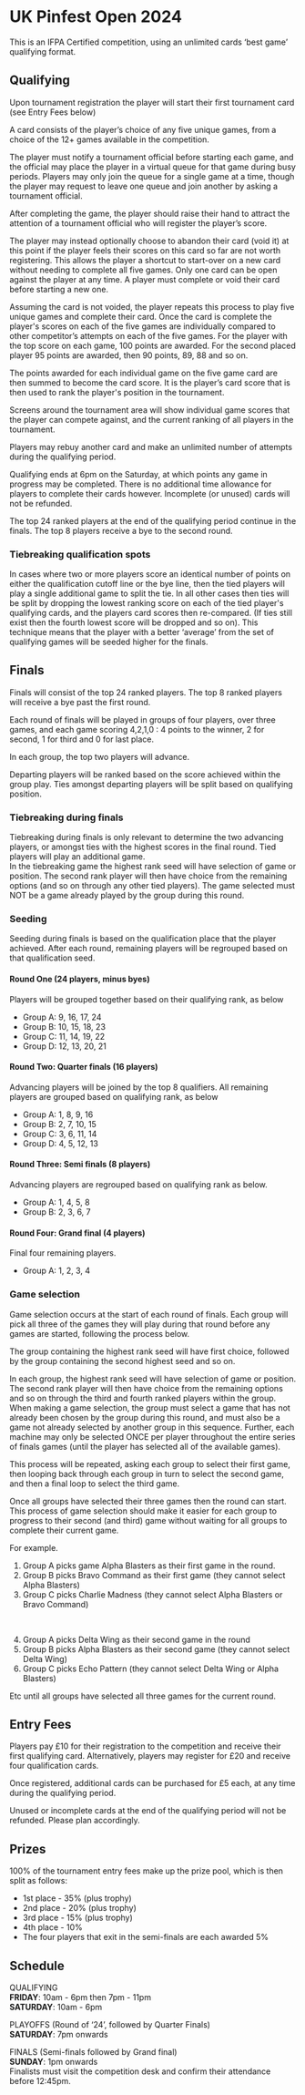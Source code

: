 # UK Pinfest Open 2024

This is an IFPA Certified competition, using an unlimited cards ‘best game’ qualifying format. 


## Qualifying

Upon tournament registration the player will start their first tournament card (see Entry Fees below)

A card consists of the player’s choice of any five unique games, from a choice of the 12+ games available in the competition. 

The player must notify a tournament official before starting each game, and the official may place the player in a virtual queue for that game during busy periods. Players may only join the queue for a single game at a time, though the player may request to leave one queue and join another by asking a tournament official.

After completing the game, the player should raise their hand to attract the attention of a tournament official who will register the player’s score. 

The player may instead optionally choose to abandon their card (void it) at this point if the player feels their scores on this card so far are not worth registering. This allows the player a shortcut to start-over on a new card without needing to complete all five games. Only one card can be open against the player at any time. A player must complete or void their card before starting a new one.

Assuming the card is not voided, the player repeats this process to play five unique games and complete their card. Once the card is complete the player's scores on each of the five games are individually compared to other competitor’s attempts on each of the five games. For the player with the top score on each game, 100 points are awarded. For the second placed player 95 points are awarded, then 90 points, 89, 88 and so on.

The points awarded for each individual game on the five game card are then summed to become the card score. It is the player’s card score that is then used to rank the player's position in the tournament.

Screens around the tournament area will show individual game scores that the player can compete against, and the current ranking of all players in the tournament.

Players may rebuy another card and make an unlimited number of attempts during the qualifying period.

Qualifying ends at 6pm on the Saturday, at which points any game in progress may be completed. There is no additional time allowance for players to complete their cards however. Incomplete (or unused) cards will not be refunded.

The top 24 ranked players at the end of the qualifying period continue in the finals. The top 8 players receive a bye to the second round.

### Tiebreaking qualification spots

In cases where two or more players score an identical number of points on either the qualification cutoff line or the bye line, then the tied players will play a single additional game to split the tie. In all other cases then ties will be split by dropping the lowest ranking score on each of the tied player's qualifying cards, and the players card scores then re-compared. (If ties still exist then the fourth lowest score will be dropped and so on). This technique means that the player with a better ‘average’ from the set of qualifying games will be seeded higher for the finals.


## Finals

Finals will consist of the top 24 ranked players. The top 8 ranked players will receive a bye past the first round.

Each round of finals will be played in groups of four players, over three games, and each game scoring 4,2,1,0 : 4 points to the winner, 2 for second, 1 for third and 0 for last place.

In each group, the top two players will advance.

Departing players will be ranked based on the score achieved within the group play. Ties amongst departing players will be split based on qualifying position.

### Tiebreaking during finals

Tiebreaking during finals is only relevant to determine the two advancing players, or amongst ties with the highest scores in the final round.  Tied players will play an additional game.  
In the tiebreaking game the highest rank seed will have selection of game or position. The second rank player will then have choice from the remaining options (and so on through any other tied players). The game selected must NOT be a game already played by the group during this round.

### Seeding 

Seeding during finals is based on the qualification place that the player achieved.  After each round, remaining players will be regrouped based on that qualification seed.

#### Round One (24 players, minus byes)

Players will be grouped together based on their qualifying rank, as below

- Group A: 9, 16, 17, 24
- Group B: 10, 15, 18, 23
- Group C: 11, 14, 19, 22
- Group D: 12, 13, 20, 21

#### Round Two: Quarter finals (16 players)

Advancing players will be joined by the top 8 qualifiers. All remaining players are grouped based on qualifying rank, as below

- Group A: 1, 8, 9, 16
- Group B: 2, 7, 10, 15
- Group C: 3, 6, 11, 14
- Group D: 4, 5, 12, 13

#### Round Three: Semi finals (8 players)

Advancing players are regrouped based on qualifying rank as below.

- Group A: 1, 4, 5, 8
- Group B: 2, 3, 6, 7

#### Round Four: Grand final (4 players)

Final four remaining players.

- Group A: 1, 2, 3, 4


### Game selection

Game selection occurs at the start of each round of finals. Each group will pick all three of the games they will play during that round before any games are started, following the process below.

The group containing the highest rank seed will have first choice, followed by the group containing the second highest seed and so on.

In each group, the highest rank seed will have selection of game or position. The second rank player will then have choice from the remaining options and so on through the third and fourth ranked players within the group.  When making a game selection, the group must select a game that has not already been chosen by the group during this round, and must also be a game not already selected by another group in this sequence. Further, each machine may only be selected ONCE per player throughout the entire series of finals games (until the player has selected all of the available games).

This process will be repeated, asking each group to select their first game, then looping back through each group in turn to select the second game, and then a final loop to select the third game.

Once all groups have selected their three games then the round can start. This process of game selection should make it easier for each group to progress to their second (and third) game without waiting for all groups to complete their current game.

For example.
1. Group A picks game Alpha Blasters as their first game in the round.
2. Group B picks Bravo Command as their first game (they cannot select Alpha Blasters)
3. Group C picks Charlie Madness (they cannot select Alpha Blasters or Bravo Command)

<br>

4. Group A picks Delta Wing as their second game in the round
5. Group B picks Alpha Blasters as their second game (they cannot select Delta Wing)
6. Group C picks Echo Pattern (they cannot select Delta Wing or Alpha Blasters)

Etc until all groups have selected all three games for the current round.


## Entry Fees

Players pay £10 for their registration to the competition and receive their first qualifying card.
Alternatively, players may register for £20 and receive four qualification cards.

Once registered, additional cards can be purchased for £5 each, at any time during the qualifying period.

Unused or incomplete cards at the end of the qualifying period will not be refunded. Please plan accordingly.


## Prizes

100% of the tournament entry fees make up the prize pool, which is then split as follows:
- 1st place - 35% (plus trophy)
- 2nd place - 20% (plus trophy)
- 3rd place - 15% (plus trophy)
- 4th place - 10%
- The four players that exit in the semi-finals are each awarded 5%


## Schedule

QUALIFYING <br>
**FRIDAY**: 10am - 6pm then 7pm - 11pm<br>
**SATURDAY**: 10am - 6pm<br> 

PLAYOFFS (Round of ‘24’, followed by Quarter Finals)<br>
**SATURDAY**: 7pm onwards<br>

FINALS (Semi-finals followed by Grand final)<br>
**SUNDAY**: 1pm onwards<br>
Finalists must visit the competition desk and confirm their attendance before 12:45pm.
